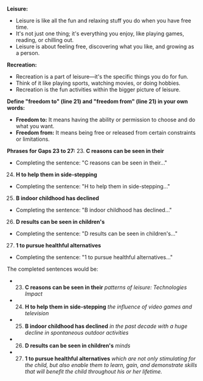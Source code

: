 **Leisure:**

- Leisure is like all the fun and relaxing stuff you do when you have free time.
- It's not just one thing; it's everything you enjoy, like playing games, reading, or chilling out.
- Leisure is about feeling free, discovering what you like, and growing as a person.

**Recreation:**

- Recreation is a part of leisure—it's the specific things you do for fun.
- Think of it like playing sports, watching movies, or doing hobbies.
- Recreation is the fun activities within the bigger picture of leisure.



**Define "freedom to" (line 21) and "freedom from" (line 21) in your own words:**

- **Freedom to:** It means having the ability or permission to choose and do what you want.
- **Freedom from:** It means being free or released from certain constraints or limitations.

**Phrases for Gaps 23 to 27:** 23. **C reasons can be seen in their**

- Completing the sentence: "C reasons can be seen in their..."

24. **H to help them in side-stepping**

- Completing the sentence: "H to help them in side-stepping..."

25. **B indoor childhood has declined**

- Completing the sentence: "B indoor childhood has declined..."

26. **D results can be seen in children's**

- Completing the sentence: "D results can be seen in children's..."

27. **1 to pursue healthful alternatives**

- Completing the sentence: "1 to pursue healthful alternatives..."

The completed sentences would be:

- 23. **C reasons can be seen in their** _patterns of leisure: Technologies Impact_
- 24. **H to help them in side-stepping** _the influence of video games and television_
- 25. **B indoor childhood has declined** _in the past decade with a huge decline in spontaneous outdoor activities_
- 26. **D results can be seen in children's** _minds_
- 27. **1 to pursue healthful alternatives** _which are not only stimulating for the child, but also enable them to learn, gain, and demonstrate skills that will benefit the child throughout his or her lifetime._